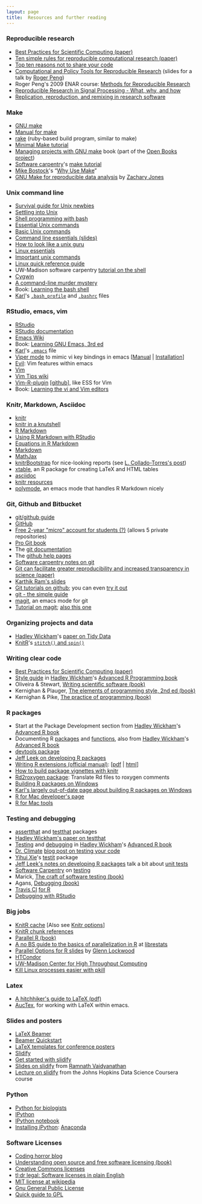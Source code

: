 ```yaml
---
layout: page
title:  Resources and further reading
---
```


### Reproducible research

- [Best Practices for Scientific Computing (paper)](http://www.plosbiology.org/article/info:doi%2F10.1371%2Fjournal.pbio.1001745)
- [Ten simple rules for reproducible computational research (paper)](http://www.ploscompbiol.org/article/info:doi/10.1371/journal.pcbi.1003285)
- [Top ten reasons not to share your code](http://www.siam.org/news/news.php?id=2064)
- [Computational and Policy Tools for Reproducible Research](http://www.stodden.net/AMP2011/slides/pengslides.pdf)
  (slides for a talk by [Roger Peng](http://www.biostat.jhsph.edu/~rpeng/))
- Roger Peng's 2009 ENAR course: [Methods for Reproducible Research](http://www.biostat.jhsph.edu/~rpeng/ENAR2009/)
- [Reproducible Research in Signal Processing - What, why, and how](http://infoscience.epfl.ch/record/136640)
- [Replication, reproduction, and remixing in research software](http://ivory.idyll.org/blog/research-software-reuse.html)

### Make

- [GNU make](http://www.gnu.org/software/make)
- [Manual for make](http://www.gnu.org/software/make/manual/make.html)
- [rake](http://rake.rubyforge.org) (ruby-based build program, similar
  to make)
- [Minimal Make tutorial](http://kbroman.github.io/minimal_make)
- [Managing projects with GNU make](http://oreilly.com/catalog/make3/book/)
  book (part of the
  [Open Books project](http://oreilly.com/openbook/))
- [Software carpentry](http://software-carpentry.org/)'s [make tutorial](http://software-carpentry.org/v4/make/index.html)
- [Mike Bostock](http://bost.ocks.org/mike/)'s &ldquo;[Why Use Make](http://bost.ocks.org/mike/make/)&rdquo;
- [GNU Make for reproducible data analysis](http://zmjones.com/make.html) by [Zachary Jones](http://zmjones.com/)


### Unix command line

- [Survival guide for Unix newbies](http://matt.might.net/articles/basic-unix/)
- [Settling into Unix](http://matt.might.net/articles/settling-into-unix/)
- [Shell programming with bash](http://matt.might.net/articles/bash-by-example/)
- [Essential Unix commands](http://www.english.upenn.edu/~curran/205-505/unix.html)
- [Basic Unix commands](http://www.tjhsst.edu/~dhyatt/superap/unixcmd.html)
- [Command line essentials (slides)](http://www.slideshare.net/bbbart/command-line-essentials)
- [How to look like a unix guru](http://www.cs.usfca.edu/~parrt/course/601/lectures/unix.util.html)
- [Linux essentials](http://faculty.ucr.edu/~tgirke/Documents/UNIX/linux_manual.html)
- [Important unix commands](http://www.personal.kent.edu/~rmuhamma/OpSystems/unixCommands.htm)
- [Linux quick reference guide](http://linoxide.com/guide/linux-command-shelf.html)
- UW-Madison software carpentry [tutorial on the shell](https://github.com/UW-Madison-ACI/boot-camps/tree/2014-01-uwmadison/shell)
- [Cygwin](http://www.cygwin.com/)
- [A command-line murder mystery](https://github.com/veltman/clmystery)
- Book: [Learning the bash shell](http://www.amazon.com/exec/obidos/ASIN/0596009658/7210-20)
- [Karl](http://www.biostat.wisc.edu/~kbroman)'s [`.bash_profile`](../assets/dot.bash_profile) and
  [`.bashrc`](../assets/dot.bashrc) files

### RStudio, emacs, vim

- [RStudio](http://www.rstudio.com/ide/download/desktop)
- [RStudio documentation](https://support.rstudio.com/hc/en-us)
- [Emacs Wiki](http://www.emacswiki.org/emacs/)
- Book: [Learning GNU Emacs, 3rd ed](http://www.amazon.com/exec/obidos/ASIN/0596006489/7210-20)
- [Karl](http://www.biostat.wisc.edu/~kbroman)'s
  [`.emacs`](../assets/dot.emacs) file
- [Viper mode](http://www.emacswiki.org/emacs/ViperMode) to mimic vi key bindings in emacs
  \[[Manual](http://www.gnu.org/software/emacs/manual/html_node/viper/) | [Installation](http://www.gnu.org/software/emacs/manual/html_node/viper/Loading-Viper.html#Loading-Viper)\]
- [Evil](http://www.emacswiki.org/emacs/Evil): Vim features within emacs
- [Vim](http://www.vim.org/)
- [Vim Tips wiki](http://vim.wikia.com/wiki/Vim_Tips_Wiki)
- [Vim-R-plugin](http://www.vim.org/scripts/script.php?script_id=2628)
  \[[github](https://github.com/vim-scripts/Vim-R-plugin)\], like ESS
  for Vim
- Book: [Learning the vi and Vim editors](http://www.amazon.com/exec/obidos/ASIN/059652983X/7210-20)

### Knitr, Markdown, Asciidoc

- [knitr](http://yihui.name/knitr/)
- [knitr in a knutshell](http://kbroman.github.io/knitr_knutshell/)
- [R Markdown](http://www.rstudio.com/ide/docs/r_markdown)
- [Using R Markdown with RStudio](http://www.rstudio.com/ide/docs/authoring/using_markdown)
- [Equations in R Markdown](http://www.rstudio.com/ide/docs/authoring/using_markdown_equations)
- [Markdown](http://daringfireball.net/projects/markdown/)
- [MathJax](http://www.mathjax.org/)
- [knitrBootstrap](http://jimhester.github.io/knitrBootstrap/) for nice-looking reports (see
  [L. Collado-Torres's post](http://lcolladotor.github.io/2013/12/10/knitrBootstrap/#.UuntzXddXVQ))
- [xtable](http://cran.r-project.org/web/packages/xtable/index.html),
  an R package for creating LaTeX and HTML tables
- [asciidoc](http://www.methods.co.nz/asciidoc/)
- [knitr resources](http://kbroman.github.io/knitr_knutshell/pages/resources.html)
- [polymode](https://github.com/vitoshka/polymode), an emacs mode that
  handles R Markdown nicely


### Git, Github and Bitbucket

- [git/github guide](http://kbroman.github.io/github_tutorial)
- [GitHub](http://github.com)
- [Free 2-year "micro" account for students (?)](http://education.github.com) (allows 5
  private repositories)
- [Pro Git book](http://git-scm.com/book)
- The [git documentation](http://git-scm.com/documentation)
- The [github help pages](https://help.github.com/)
- [Software carpentry notes on git](https://github.com/swcarpentry/boot-camps/blob/master/version-control/git/git-and-github/instructor_notes.md)
- [Git can facilitate greater reproducibility and increased transparency in science (paper)](http://www.scfbm.org/content/8/1/7)
- [Karthik Ram's slides](http://karthikram.github.io/git_intro)
- [Git tutorials on github](http://learn.github.com/); you can even
  [try it out](http://try.github.io/levels/1/challenges/1)
- [git - the simple guide](http://rogerdudler.github.io/git-guide/)
- [magit](http://magit.github.io/), an emacs mode for git
- [Tutorial on magit](http://www.masteringemacs.org/articles/2013/12/06/introduction-magit-emacs-mode-git/);
  [also this one](http://ergoemacs.org/emacs/emacs_magit-mode_tutorial.html)


### Organizing projects and data

- [Hadley Wickham](http://had.co.nz)'s [paper on Tidy Data](http://vita.had.co.nz/papers/tidy-data.pdf)
- [KnitR](http://yihui.name/knitr)'s [`stitch()` and `spin()`](http://yihui.name/knitr/demo/stitch)

### Writing clear code

- [Best Practices for Scientific Computing (paper)](http://www.plosbiology.org/article/info:doi%2F10.1371%2Fjournal.pbio.1001745)
- [Style guide](http://adv-r.had.co.nz/Style.html) in [Hadley Wickham](http://had.co.nz)'s
  [Advanced R Programming book](http://adv-r.had.co.nz/)
- Oliveira & Stewart,
  [Writing scientific software (book)](http://www.amazon.com/exec/obidos/ASIN/0521675952/7210-20)
- Kernighan & Plauger, [The elements of programming style, 2nd ed (book)](http://www.amazon.com/exec/obidos/ASIN/0070342075/7210-20)
- Kernighan & Pike, [The practice of programming (book)](http://www.amazon.com/exec/obidos/ASIN/020161586X/7210-20)


### R packages

- Start at the Package Development section from [Hadley Wickham](http://had.co.nz)'s [Advanced R book](http://adv-r.had.co.nz/)
- Documenting R
  [packages](http://adv-r.had.co.nz/Documenting-packages.html) and
  [functions](http://adv-r.had.co.nz/Documenting-functions.html), also
  from [Hadley Wickham](http://had.co.nz)'s [Advanced R book](http://adv-r.had.co.nz/)
- [devtools package](http://github.com/hadley/devtools)
- [Jeff Leek on developing R packages](https://github.com/jtleek/rpackages)
- [Writing R extensions (official manual)](http://cran.r-project.org/manuals.html):
\[[pdf](http://cran.r-project.org/doc/manuals/r-release/R-exts.pdf) | [html](http://cran.r-project.org/doc/manuals/r-release/R-exts.html)\]
- [How to build package vignettes with knitr](http://yihui.name/knitr/demo/vignette)
- [Rd2roxygen package](http://yihui.name/Rd2roxygen/): Translate Rd files to roxygen comments
- [Building R packages on Windows](http://cran.us.r-project.org/bin/windows/Rtools/)
- [Karl's largely out-of-date page about building R packages on Windows](http://www.biostat.wisc.edu/~kbroman/Rintro/Rwinpack.html)
- [R for Mac developer's page](http://r.research.att.com/)
- [R for Mac tools](http://r.research.att.com/tools/)

### Testing and debugging

- [assertthat](https://github.com/hadley/assertthat) and [testthat](https://github.com/hadley/testthat) packages
- [Hadley Wickham's paper on testthat](http://journal.r-project.org/archive/2011-1/RJournal_2011-1_Wickham.pdf)
- [Testing](http://adv-r.had.co.nz/Testing.html) and [debugging](http://adv-r.had.co.nz/Exceptions-Debugging.html) in [Hadley Wickham](http://had.co.nz)'s
   [Advanced R book](http://adv-r.had.co.nz)
- [Dr. Climate](http://drclimate.wordpress.com/) [blog post on testing your code](http://drclimate.wordpress.com/2013/10/10/testing-your-code/)
- [Yihui Xie](http://yihui.name)'s [testit](http://github.com/yihui/testit) package
- [Jeff Leek's notes on developing R packages](https://github.com/jtleek/rpackages)
   talk a bit about [unit tests](https://github.com/jtleek/rpackages#unit-tests)
- [Software Carpentry](http://software-carpentry.org) on [testing](http://software-carpentry.org/v4/test/)
- Marick, [The craft of software testing (book)](http://www.amazon.com/exec/obidos/ASIN/0131774115/7210-20)
- Agans, [Debugging (book)](http://www.amazon.com/exec/obidos/ASIN/0814474578/7210-20)
- [Travis CI](http://travis-ci.com/) [for R](http://yihui.name/en/2013/04/travis-ci-general-purpose/)
- [Debugging with RStudio](http://www.rstudio.com/ide/docs/debugging/overview)

### Big jobs

- [KnitR cache](http://yihui.name/knitr/demo/cache/)
  \[Also see [Knitr options](http://yihui.name/knitr/options)\]
- [KnitR chunk references](http://yihui.name/knitr/demo/reference/)
- [Parallel R (book)](http://www.amazon.com/exec/obidos/ASIN/1449309925/7210-20)
- [A no BS guide to the basics of parallelization in R](http://librestats.com/2012/03/15/a-no-bs-guide-to-the-basics-of-parallelization-in-r/)
  at [librestats](http://librestats.com/)
- [Parallel Options for R slides](http://www.sdsc.edu/Events/summerinstitute/slides/Lockwood%20-%20Parallel%20R.pdf)
  by [Glenn Lockwood](http://users.sdsc.edu/~glockwood/index.php)
- [HTCondor](http://research.cs.wisc.edu/htcondor/)
- [UW-Madison Center for High Throughput Computing](http://chtc.cs.wisc.edu)
- [Kill Linux processes easier with pkill](http://www.howtogeek.com/howto/linux/kill-linux-processes-easier-with-pkill/)

### Latex

- [A hitchhiker's guide to LaTeX (pdf)](http://chaosbook.org/FAQ/lala.pdf)
- [AucTex](https://www.gnu.org/software/auctex/), for working with
  LaTeX within emacs.


### Slides and posters

- [LaTeX Beamer](https://bitbucket.org/rivanvx/beamer/wiki/Home)
- [Beamer Quickstart](http://www.math.umbc.edu/~rouben/beamer)
- [LaTeX templates for conference posters](http://www.latextemplates.com/cat/conference-posters)
- [Slidify](http://slidify.org/)
- [Get started with slidify](http://slidify.org/start.html)
- [Slides on slidify](http://slidify.org/samples/intro/) from
  [Ramnath Vaidyanathan](https://github.com/ramnathv)
- [Lecture on slidify](https://github.com/DataScienceSpecialization/courses/tree/master/09_DevelopingDataProducts/slidify)
  from the Johns Hopkins Data Science Coursera course

### Python

- [Python for biologists](http://pythonforbiologists.com/index.php/introduction-to-python-for-biologists/)
- [IPython](http://ipython.org/)
- [IPython notebook](http://ipython.org/notebook)
- [Installing iPython](http://ipython.org/install.html): [Anaconda](http://continuum.io/downloads)


### Software Licenses

- [Coding horror blog](http://www.codinghorror.com/blog/2007/04/pick-a-license-any-license.html)
- [Understanding open source and free software licensing (book)](http://oreilly.com/openbook/osfreesoft/book/)
- [Creative Commons licenses](https://creativecommons.org/licenses/)
- [tl;dr legal: Software licenses in plain English](https://tldrlegal.com/)
- [MIT license at wikipedia](http://en.wikipedia.org/wiki/MIT_License)
- [Gnu General Public License](https://www.gnu.org/copyleft/gpl.html)
- [Quick guide to GPL](http://www.gnu.org/licenses/quick-guide-gplv3.html)
